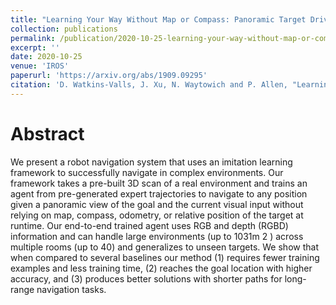 ```yaml
---
title: "Learning Your Way Without Map or Compass: Panoramic Target Driven Visual Navigation"
collection: publications
permalink: /publication/2020-10-25-learning-your-way-without-map-or-compass
excerpt: ''
date: 2020-10-25
venue: 'IROS'
paperurl: 'https://arxiv.org/abs/1909.09295'
citation: 'D. Watkins-Valls, J. Xu, N. Waytowich and P. Allen, "Learning Your Way Without Map or Compass: Panoramic Target Driven Visual Navigation," 2020 IEEE/RSJ International Conference on Intelligent Robots and Systems (IROS), 2020, pp. 5816-5823, doi: 10.1109/IROS45743.2020.9341511.'
---
```


# Abstract
We present a robot navigation system that uses an imitation learning framework to successfully navigate in complex environments. Our framework takes a pre-built 3D scan of a real environment and trains an agent from pre-generated expert trajectories to navigate to any position given a panoramic view of the goal and the current visual input without relying on map, compass, odometry, or relative position of the target at runtime. Our end-to-end trained agent uses RGB and depth (RGBD) information and can handle large environments (up to 1031m 2 ) across multiple rooms (up to 40) and generalizes to unseen targets. We show that when compared to several baselines our method (1) requires fewer training examples and less training time, (2) reaches the goal location with higher accuracy, and (3) produces better solutions with shorter paths for long-range navigation tasks.

